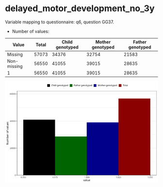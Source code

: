# delayed_motor_development_no_3y
Variable mapping to questionnaire: q6, question GG37.
- Number of values:

| Value | Total | Child genotyped | Mother genotyped | Father genotyped |
| ----- | ----- | --------------- | ---------------- | ---------------- |
| Missing | 57073 | 34376 | 32754 | 21583 |
| Non-missing | 56550 | 41055 | 39015 | 28635 |
| 1 | 56550 | 41055 | 39015 | 28635 |



![](delayed_motor_development_no_3y_n.png)



